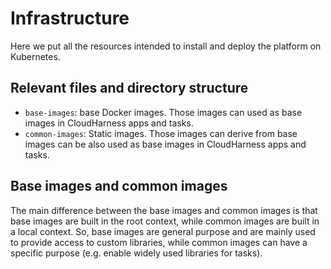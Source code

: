 # Infrastructure

Here we put all the resources intended to install and deploy the platform on Kubernetes.

## Relevant files and directory structure
 - `base-images`: base Docker images. Those images can used as base images in CloudHarness apps and tasks.
 - `common-images`: Static images. Those images can derive from base images can be also used as base images in CloudHarness apps and tasks. 
 
## Base images and common images

The main difference between the base images and common images is that base images are built in the root context, while
common images are built in a local context.
So, base images are general purpose and are mainly used to provide access to custom libraries, while common images can have
a specific purpose (e.g. enable widely used libraries for tasks).




